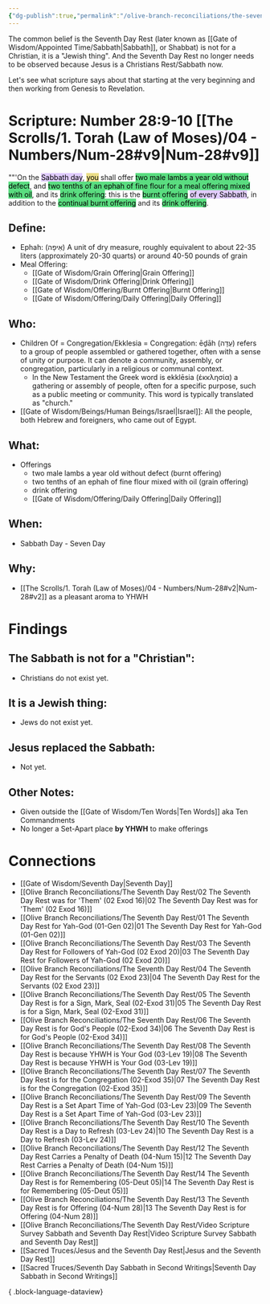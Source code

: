 ```yaml
---
{"dg-publish":true,"permalink":"/olive-branch-reconciliations/the-seventh-day-rest/13-the-seventh-day-rest-is-for-offering-04-num-28/","tags":["#OliveBranch","#Sabbath","SeventhDayRest","S"]}
---
```


The common belief is the Seventh Day Rest (later known as [[Gate of Wisdom/Appointed Time/Sabbath\|Sabbath]], or Shabbat) is not for a Christian, it is a "Jewish thing". And the Seventh Day Rest no longer needs to be observed because Jesus is a Christians Rest/Sabbath now. 

Let's see what scripture says about that starting at the very beginning and then working from Genesis to Revelation. 
# Scripture: Number 28:9-10 [[The Scrolls/1. Torah (Law of Moses)/04 - Numbers/Num-28#v9\|Num-28#v9]]

""'On the <mark style="background: #D2B3FFA6;">Sabbath day</mark>, <mark style="background: #E0CC4BA6;">you</mark> shall offer <mark style="background: #04CD3EA6;">two male lambs a year old without defect</mark>, and <mark style="background: #04CD3EA6;">two tenths of an ephah of fine flour for a meal offering mixed with oil</mark>, and its <mark style="background: #04CD3EA6;">drink offering</mark>: this is the <mark style="background: #04CD3EA6;">burnt offering</mark> <mark style="background: #D2B3FFA6;">of every Sabbath</mark>, in addition to the <mark style="background: #04CD3EA6;">continual burnt offering</mark> and its <mark style="background: #04CD3EA6;">drink offering</mark>. 

## **Define**: 
- Ephah: (אֵיפָה) A unit of dry measure, roughly equivalent to about 22-35 liters (approximately 20-30 quarts) or around 40-50 pounds of grain
- Meal Offering: 
	- [[Gate of Wisdom/Grain Offering\|Grain Offering]]
	- [[Gate of Wisdom/Drink Offering\|Drink Offering]]
	- [[Gate of Wisdom/Offering/Burnt Offering\|Burnt Offering]]
	- [[Gate of Wisdom/Offering/Daily Offering\|Daily Offering]]
## **Who**:
-  Children Of = Congregation/Ekklesia = Congregation: ēḏāh (עֵדָה) refers to a group of people assembled or gathered together, often with a sense of unity or purpose. It can denote a community, assembly, or congregation, particularly in a religious or communal context.
	- In the New Testament the Greek word is ekklēsia (ἐκκλησία) a gathering or assembly of people, often for a specific purpose, such as a public meeting or community. This word is typically translated as "church."
- [[Gate of Wisdom/Beings/Human Beings/Israel\|Israel]]: All the people, both Hebrew and foreigners, who came out of Egypt.

## **What**: 
- Offerings
	- two male lambs a year old without defect (burnt offering)
	- two tenths of an ephah of fine flour mixed with oil (grain offering)
	- drink offering
	- [[Gate of Wisdom/Offering/Daily Offering\|Daily Offering]]
## **When**:
- Sabbath Day - Seven Day

## **Why**: 
- [[The Scrolls/1. Torah (Law of Moses)/04 - Numbers/Num-28#v2\|Num-28#v2]] as a pleasant aroma to YHWH

# Findings

## The Sabbath is not for a "Christian":
- Christians do not exist yet.
## It is a Jewish thing: 
-  Jews do not exist yet.
## Jesus replaced the Sabbath:
- Not yet.

## Other Notes:
- Given outside the [[Gate of Wisdom/Ten Words\|Ten Words]] aka Ten Commandments
- No longer a Set-Apart place **by YHWH** to make offerings

# Connections


- [[Gate of Wisdom/Seventh Day\|Seventh Day]]
- [[Olive Branch Reconciliations/The Seventh Day Rest/02 The Seventh Day Rest was for 'Them' (02 Exod 16)\|02 The Seventh Day Rest was for 'Them' (02 Exod 16)]]
- [[Olive Branch Reconciliations/The Seventh Day Rest/01 The Seventh Day Rest for Yah-God (01-Gen 02)\|01 The Seventh Day Rest for Yah-God (01-Gen 02)]]
- [[Olive Branch Reconciliations/The Seventh Day Rest/03 The Seventh Day Rest for Followers of Yah-God (02 Exod 20)\|03 The Seventh Day Rest for Followers of Yah-God (02 Exod 20)]]
- [[Olive Branch Reconciliations/The Seventh Day Rest/04 The Seventh Day Rest for the Servants (02 Exod 23)\|04 The Seventh Day Rest for the Servants (02 Exod 23)]]
- [[Olive Branch Reconciliations/The Seventh Day Rest/05 The Seventh Day Rest is for a Sign, Mark, Seal (02-Exod 31)\|05 The Seventh Day Rest is for a Sign, Mark, Seal (02-Exod 31)]]
- [[Olive Branch Reconciliations/The Seventh Day Rest/06 The Seventh Day Rest is for God's People (02-Exod 34)\|06 The Seventh Day Rest is for God's People (02-Exod 34)]]
- [[Olive Branch Reconciliations/The Seventh Day Rest/08 The Seventh Day Rest is because YHWH is Your God (03-Lev 19)\|08 The Seventh Day Rest is because YHWH is Your God (03-Lev 19)]]
- [[Olive Branch Reconciliations/The Seventh Day Rest/07 The Seventh Day Rest is for the Congregation (02-Exod 35)\|07 The Seventh Day Rest is for the Congregation (02-Exod 35)]]
- [[Olive Branch Reconciliations/The Seventh Day Rest/09 The Seventh Day Rest is a Set Apart Time of Yah-God (03-Lev 23)\|09 The Seventh Day Rest is a Set Apart Time of Yah-God (03-Lev 23)]]
- [[Olive Branch Reconciliations/The Seventh Day Rest/10 The Seventh Day Rest is a Day to Refresh (03-Lev 24)\|10 The Seventh Day Rest is a Day to Refresh (03-Lev 24)]]
- [[Olive Branch Reconciliations/The Seventh Day Rest/12 The Seventh Day Rest Carries a Penalty of Death (04-Num 15)\|12 The Seventh Day Rest Carries a Penalty of Death (04-Num 15)]]
- [[Olive Branch Reconciliations/The Seventh Day Rest/14 The Seventh Day Rest is for Remembering (05-Deut 05)\|14 The Seventh Day Rest is for Remembering (05-Deut 05)]]
- [[Olive Branch Reconciliations/The Seventh Day Rest/13 The Seventh Day Rest is for Offering (04-Num 28)\|13 The Seventh Day Rest is for Offering (04-Num 28)]]
- [[Olive Branch Reconciliations/The Seventh Day Rest/Video Scripture Survey Sabbath and Seventh Day Rest\|Video Scripture Survey Sabbath and Seventh Day Rest]]
- [[Sacred Truces/Jesus and the Seventh Day Rest\|Jesus and the Seventh Day Rest]]
- [[Sacred Truces/Seventh Day Sabbath in Second Writings\|Seventh Day Sabbath in Second Writings]]

{ .block-language-dataview}

